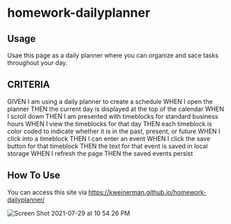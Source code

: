 # homework-dailyplanner

## Usage 

Usae this page as a daily planner where you can organize and sace tasks throughout your day. 

## CRITERIA

GIVEN I am using a daily planner to create a schedule WHEN I open the planner THEN the current day is displayed at the top of the calendar WHEN I scroll down THEN I am presented with timeblocks for standard business hours WHEN I view the timeblocks for that day THEN each timeblock is color coded to indicate whether it is in the past, present, or future WHEN I click into a timeblock THEN I can enter an event WHEN I click the save button for that timeblock THEN the text for that event is saved in local storage WHEN I refresh the page THEN the saved events persist

## How To Use

You can access this site via https://kweinerman.github.io/homework-dailyplanner/

![Screen Shot 2021-07-29 at 10 54 26 PM](https://user-images.githubusercontent.com/85956994/127602375-781de443-903c-4401-ba35-90aa063b6a1a.png)
